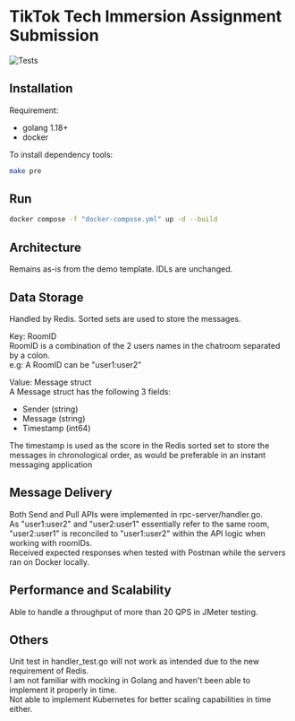 # TikTok Tech Immersion Assignment Submission
![Tests](https://github.com/TikTokTechImmersion/assignment_demo_2023/actions/workflows/test.yml/badge.svg)

## Installation

Requirement:

- golang 1.18+
- docker

To install dependency tools:

```bash
make pre
```

## Run

```bash
docker compose -f "docker-compose.yml" up -d --build
```


## Architecture
Remains as-is from the demo template. IDLs are unchanged.

## Data Storage
Handled by Redis. Sorted sets are used to store the messages.  

Key: RoomID  
RoomID is a combination of the 2 users names in the chatroom separated by a colon.  
e.g: A RoomID can be "user1:user2"  

Value: Message struct  
A Message struct has the following 3 fields:  
* Sender (string)
* Message (string)
* Timestamp (int64)  

The timestamp is used as the score in the Redis sorted set to store the messages in chronological order, as would be preferable in an instant messaging application

## Message Delivery  
Both Send and Pull APIs were implemented in rpc-server/handler.go.  
As "user1:user2" and "user2:user1" essentially refer to the same room, "user2:user1" is reconciled to "user1:user2" within the API logic when working with roomIDs.  
Received expected responses when tested with Postman while the servers ran on Docker locally.  

## Performance and Scalability
Able to handle a throughput of more than 20 QPS in JMeter testing.

## Others
Unit test in handler_test.go will not work as intended due to the new requirement of Redis.  
I am not familiar with mocking in Golang and haven't been able to implement it properly in time.  
Not able to implement Kubernetes for better scaling capabilities in time either.

